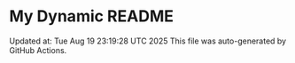 # My Dynamic README
Updated at: Tue Aug 19 23:19:28 UTC 2025
This file was auto-generated by GitHub Actions.
